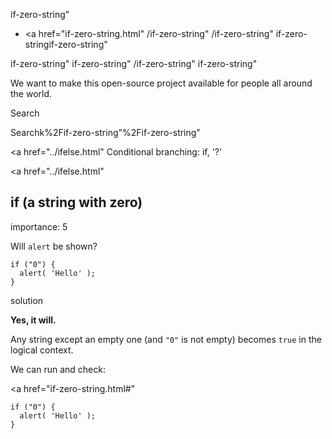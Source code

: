 if-zero-string"

- <a href="if-zero-string.html"
  /if-zero-string"
  /if-zero-string"
  if-zero-stringif-zero-string"

<!-- -->

if-zero-string"
if-zero-string"
/if-zero-string"
if-zero-string"

We want to make this open-source project available for people all around the world.

Search

Searchk%2Fif-zero-string"%2Fif-zero-string" </a>

<a href="../ifelse.html" Conditional branching: if, '?'</span></a>

<a href="../ifelse.html"

## if (a string with zero)

<span class="task__importance" title="How important is the task, from 1 to 5">importance: 5</span>

Will `alert` be shown?

    if ("0") {
      alert( 'Hello' );
    }

solution

**Yes, it will.**

Any string except an empty one (and `"0"` is not empty) becomes `true` in the logical context.

We can run and check:

<a href="if-zero-string.html#"
<a href="if-zero-string.html#" class="toolbar__button toolbar__button_edit" title="open in sandbox"></a>

    if ("0") {
      alert( 'Hello' );
    }
